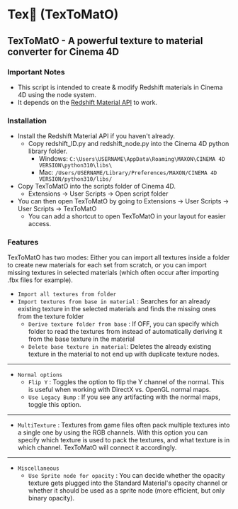 # Tex🍅 (TexToMatO)
## TexToMatO - A powerful texture to material converter for Cinema 4D

### Important Notes
* This script is intended to create & modify Redshift materials in Cinema 4D using the node system.
* It depends on the [Redshift Material API](https://github.com/HerzogVonWiesel/Custom_Redshift_API) to work.

### Installation
* Install the Redshift Material API if you haven't already.
    * Copy redshift_ID.py and redshift_node.py into the Cinema 4D python library folder.
        - Windows: `C:\Users\USERNAME\AppData\Roaming\MAXON\CINEMA 4D VERSION\python310\libs\`
        - Mac: `/Users/USERNAME/Library/Preferences/MAXON/CINEMA 4D VERSION/python310/libs/`
* Copy TexToMatO into the scripts folder of Cinema 4D.
    * Extensions -> User Scripts -> Open script folder
* You can then open TexToMatO by going to Extensions -> User Scripts -> User Scripts -> TexToMatO
    * You can add a shortcut to open TexToMatO in your layout for easier access.

### Features
TexToMatO has two modes: Either you can import all textures inside a folder to create new materials for each set from scratch, or you can import missing textures in selected materials (which often occur after importing .fbx files for example).

* `Import all textures from folder`
* `Import textures from base in material` : Searches for an already existing texture in the selected materials and finds the missing ones from the texture folder
  * `Derive texture folder from base` : If OFF, you can specify which folder to read the textures from instead of automatically deriving it from the base texture in the material
  * `Delete base texture in material`: Deletes the already existing texture in the material to not end up with duplicate texture nodes.
---
* `Normal options`
  * `Flip Y` : Toggles the option to flip the Y channel of the normal. This is useful when working with DirectX vs. OpenGL normal maps.
  * `Use Legacy Bump` : If you see any artifacting with the normal maps, toggle this option.
---
* `MultiTexture` : Textures from game files often pack multiple textures into a single one by using the RGB channels. With this option you can specify which texture is used to pack the textures, and what texture is in which channel. TexToMatO will connect it accordingly.
---
* `Miscellaneous`
  * `Use Sprite node for opacity` : You can decide whether the opacity texture gets plugged into the Standard Material's opacity channel or whether it should be used as a sprite node (more efficient, but only binary opacity).

